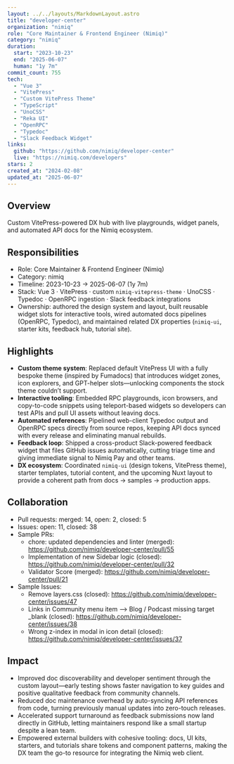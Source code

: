 ```yaml
---
layout: ../../layouts/MarkdownLayout.astro
title: "developer-center"
organization: "nimiq"
role: "Core Maintainer & Frontend Engineer (Nimiq)"
category: "nimiq"
duration:
  start: "2023-10-23"
  end: "2025-06-07"
  human: "1y 7m"
commit_count: 755
tech:
  - "Vue 3"
  - "VitePress"
  - "Custom VitePress Theme"
  - "TypeScript"
  - "UnoCSS"
  - "Reka UI"
  - "OpenRPC"
  - "Typedoc"
  - "Slack Feedback Widget"
links:
  github: "https://github.com/nimiq/developer-center"
  live: "https://nimiq.com/developers"
stars: 2
created_at: "2024-02-08"
updated_at: "2025-06-07"
---
```

## Overview
Custom VitePress-powered DX hub with live playgrounds, widget panels, and automated API docs for the Nimiq ecosystem.

## Responsibilities
- Role: Core Maintainer & Frontend Engineer (Nimiq)
- Category: nimiq
- Timeline: 2023-10-23 -> 2025-06-07 (1y 7m)
- Stack: Vue 3 · VitePress · custom `nimiq-vitepress-theme` · UnoCSS · Typedoc · OpenRPC ingestion · Slack feedback integrations
- Ownership: authored the design system and layout, built reusable widget slots for interactive tools, wired automated docs pipelines (OpenRPC, Typedoc), and maintained related DX properties (`nimiq-ui`, starter kits, feedback hub, tutorial site).

## Highlights
- **Custom theme system**: Replaced default VitePress UI with a fully bespoke theme (inspired by Fumadocs) that introduces widget zones, icon explorers, and GPT-helper slots—unlocking components the stock theme couldn’t support.
- **Interactive tooling**: Embedded RPC playgrounds, icon browsers, and copy-to-code snippets using teleport-based widgets so developers can test APIs and pull UI assets without leaving docs.
- **Automated references**: Pipelined web-client Typedoc output and OpenRPC specs directly from source repos, keeping API docs synced with every release and eliminating manual rebuilds.
- **Feedback loop**: Shipped a cross-product Slack-powered feedback widget that files GitHub issues automatically, cutting triage time and giving immediate signal to Nimiq Pay and other teams.
- **DX ecosystem**: Coordinated `nimiq-ui` (design tokens, VitePress theme), starter templates, tutorial content, and the upcoming Nuxt layout to provide a coherent path from docs → samples → production apps.

## Collaboration
- Pull requests: merged: 14, open: 2, closed: 5
- Issues: open: 11, closed: 38
- Sample PRs:
  - chore: updated dependencies and linter (merged): https://github.com/nimiq/developer-center/pull/55
  - Implementation of new Sidebar logic (closed): https://github.com/nimiq/developer-center/pull/32
  - Validator Score (merged): https://github.com/nimiq/developer-center/pull/21
- Sample Issues:
  - Remove layers.css (closed): https://github.com/nimiq/developer-center/issues/47
  - Links in Community menu item —> Blog / Podcast missing target _blank (closed): https://github.com/nimiq/developer-center/issues/38
  - Wrong z-index in modal in icon detail (closed): https://github.com/nimiq/developer-center/issues/37

## Impact
- Improved doc discoverability and developer sentiment through the custom layout—early testing shows faster navigation to key guides and positive qualitative feedback from community channels.
- Reduced doc maintenance overhead by auto-syncing API references from code, turning previously manual updates into zero-touch releases.
- Accelerated support turnaround as feedback submissions now land directly in GitHub, letting maintainers respond like a small startup despite a lean team.
- Empowered external builders with cohesive tooling: docs, UI kits, starters, and tutorials share tokens and component patterns, making the DX team the go-to resource for integrating the Nimiq web client.
